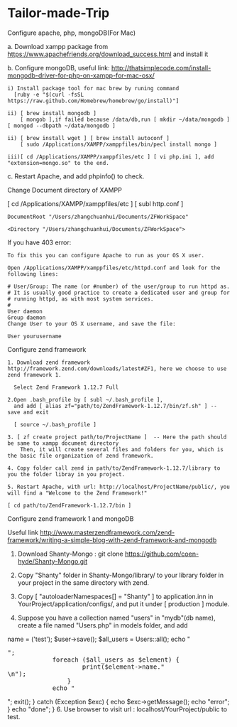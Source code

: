 Tailor-made-Trip
================

Configure apache, php, mongoDB(For Mac)

  a. Download xampp package from https://www.apachefriends.org/download_success.html and install it
  
  b. Configure mongoDB, useful link: http://thatsimplecode.com/install-mongodb-driver-for-php-on-xampp-for-mac-osx/
  
    i) Install package tool for mac brew by runing command 
      [ruby -e "$(curl -fsSL https://raw.github.com/Homebrew/homebrew/go/install)"] 
    
    ii) [ brew install mongodb ]
        [ mongob ],if failed because /data/db,run [ mkdir ~/data/mongodb ] [ mongod --dbpath ~/data/mongodb ]
    
    ii) [ brew install wget ] [ brew install autoconf ] 
        [ sudo /Applications/XAMPP/xamppfiles/bin/pecl install mongo ]
    
    iii)[ cd /Applications/XAMPP/xamppfiles/etc ] [ vi php.ini ], add "extension=mongo.so" to the end.
  
  c. Restart Apache, and add phpinfo() to check.
  
  
Change Document directory of XAMPP


  [ cd /Applications/XAMPP/xamppfiles/etc ] [ subl http.conf ]
  
    DocumentRoot "/Users/zhangchuanhui/Documents/ZFWorkSpace"
    
    <Directory "/Users/zhangchuanhui/Documents/ZFWorkSpace">
    
  If you have 403 error:
  
    To fix this you can configure Apache to run as your OS X user. 
    
    Open /Applications/XAMPP/xamppfiles/etc/httpd.conf and look for the following lines:
    
    # User/Group: The name (or #number) of the user/group to run httpd as.
    # It is usually good practice to create a dedicated user and group for
    # running httpd, as with most system services.
    #
    User daemon
    Group daemon
    Change User to your OS X username, and save the file:
    
    User yourusername
    
    
Configure zend framework
    
    1. Download zend framework http://framework.zend.com/downloads/latest#ZF1, here we choose to use zend framework 1.
    
      Select Zend Framework 1.12.7 Full
      
    2.Open .bash_profile by [ subl ~/.bash_profile ],
      and add [ alias zf="path/to/ZendFramework-1.12.7/bin/zf.sh" ] -- save and exit
      
      [ source ~/.bash_profile ]
    
    3. [ zf create project path/to/ProjectName ]  -- Here the path should be same to xampp document directory
        Then, it will create several files and folders for you, which is the basic file organization of zend framework.
        
    4. Copy folder call zend in path/to/ZendFramework-1.12.7/library to you the folder libray in you project.
    
    5. Restart Apache, with url: http://localhost/ProjectName/public/, you will find a "Welcome to the Zend Framework!"
      
    [ cd path/to/ZendFramework-1.12.7/bin ]
    
    
Configure zend framework 1 and mongoDB



  Useful link http://www.masterzendframework.com/zend-framework/writing-a-simple-blog-with-zend-framework-and-mongodb
  
  1. Download Shanty-Mongo : git clone https://github.com/coen-hyde/Shanty-Mongo.git
  
  2. Copy "Shanty" folder in Shanty-Mongo/library/ to your library folder in your project in the same directory with zend.
  
  3. Copy [ "autoloaderNamespaces[] = "Shanty" ] to application.inn in YourProject/application/configs/, and put it under [ production ] module.
  
  4. Suppose you have a collection named "users" in "mydb"(db name), create a file named "Users.php" in models folder, and add 
    
  <?php

    class Users extends Shanty_Mongo_Document 
    
    {
        
        protected static $_db = 'mydb';
        
        protected static $_collection = 'users';
        
    }
  
  5. Go to the YourProject/application/controllers/IndexController.php, in "indexAction", add 
    
    try {
            $user = new Users();
            $user->name = ('test');
            $user->save();
            $all_users = Users::all();
            echo "<pre>";
            foreach ($all_users as $element) {
      			    print($element->name."<br />\n");
      			}
            echo "</pre>"; 
            exit();
        } catch (Exception $exc) {
            echo $exc->getMessage();
            echo "error";
        }
        echo "done";
    }
  6. Use browser to visit url : localhost/YourProject/public to test.
